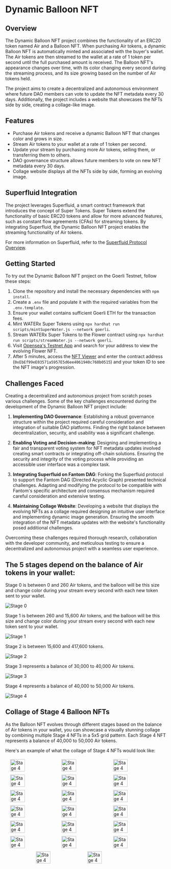# Dynamic Balloon NFT

## Overview

The Dynamic Balloon NFT project combines the functionality of an ERC20 token named Air and a Balloon NFT. When purchasing Air tokens, a dynamic Balloon NFT is automatically minted and associated with the buyer's wallet. The Air tokens are then streamed to the wallet at a rate of 1 token per second until the full purchased amount is received. The Balloon NFT's appearance changes over time, with its color changing every second during the streaming process, and its size growing based on the number of Air tokens held.

The project aims to create a decentralized and autonomous environment where future DAO members can vote to update the NFT metadata every 30 days. Additionally, the project includes a website that showcases the NFTs side by side, creating a collage-like image.

## Features

- Purchase Air tokens and receive a dynamic Balloon NFT that changes color and grows in size.
- Stream Air tokens to your wallet at a rate of 1 token per second.
- Update your stream by purchasing more Air tokens, selling them, or transferring them to others.
- DAO governance structure allows future members to vote on new NFT metadata every 30 days.
- Collage website displays all the NFTs side by side, forming an evolving image.

## Superfluid Integration

The project leverages Superfluid, a smart contract framework that introduces the concept of Super Tokens. Super Tokens extend the functionality of basic ERC20 tokens and allow for more advanced features, such as constant flow agreements (CFAs) for streaming tokens. By integrating Superfluid, the Dynamic Balloon NFT project enables the streaming functionality of Air tokens.

For more information on Superfluid, refer to the [Superfluid Protocol Overview](https://docs.superfluid.finance/superfluid/protocol-overview/in-depth-overview).

## Getting Started

To try out the Dynamic Balloon NFT project on the Goerli Testnet, follow these steps:

1. Clone the repository and install the necessary dependencies with `npm install`.
2. Create a `.env` file and populate it with the required variables from the `.env.template`.
3. Ensure your wallet contains sufficient Goerli ETH for the transaction fees.
4. Mint WATERx Super Tokens using `npx hardhat run scripts/mintSuperWater.js --network goerli`.
5. Stream WATERx Super Tokens to the Flower contract using `npx hardhat run scripts/streamWater.js --network goerli`.
6. Visit [Opensea's Testnet App](https://testnets.opensea.io/) and search for your address to view the evolving Flower NFT.
7. After 5 minutes, access the [NFT Viewer](https://www.nftviewer.xyz/) and enter the contract address (`0xEbEf99eE03571a5957E5d6ee4061940c760b0515`) and your token ID to see the NFT image's progression.

## Challenges Faced

Creating a decentralized and autonomous project from scratch poses various challenges. Some of the key challenges encountered during the development of the Dynamic Balloon NFT project include:

1. **Implementing DAO Governance**: Establishing a robust governance structure within the project required careful consideration and integration of suitable DAO platforms. Finding the right balance between decentralization, security, and usability was a significant challenge.

2. **Enabling Voting and Decision-making**: Designing and implementing a fair and transparent voting system for NFT metadata updates involved creating smart contracts or integrating off-chain solutions. Ensuring the security and integrity of the voting process while providing an accessible user interface was a complex task.

3. **Integrating Superfluid on Fantom DAG**: Forking the Superfluid protocol to support the Fantom DAG (Directed Acyclic Graph) presented technical challenges. Adapting and modifying the protocol to be compatible with Fantom's specific architecture and consensus mechanism required careful consideration and extensive testing.

4. **Maintaining Collage Website**: Developing a website that displays the evolving NFTs as a collage required designing an intuitive user interface and implementing dynamic image generation. Ensuring the smooth integration of the NFT metadata updates with the website's functionality posed additional challenges.

Overcoming these challenges required thorough research, collaboration with the developer community, and meticulous testing to ensure a decentralized and autonomous project with a seamless user experience.

## The 5 stages depend on the balance of Air tokens in your wallet:

Stage 0 is between 0 and 260 Air tokens, and the balloon will be this size and change color during your stream every second with each new token sent to your wallet.

![Stage 0](./resources/img/stage_0.gif)

Stage 1 is between 260 and 15,600 Air tokens, and the balloon will be this size and change color during your stream every second with each new token sent to your wallet.

![Stage 1](./resources/img/stage_1.gif)

Stage 2 is between 15,600 and 417,600 tokens.

![Stage 2](./resources/img/stage_2.gif)

Stage 3 represents a balance of 30,000 to 40,000 Air tokens.

![Stage 3](./resources/img/stage_3.gif)

Stage 4 represents a balance of 40,000 to 50,000 Air tokens.

![Stage 4](./resources/img/stage_4.gif)

## Collage of Stage 4 Balloon NFTs

As the Balloon NFT evolves through different stages based on the balance of Air tokens in your wallet, you can showcase a visually stunning collage by combining multiple Stage 4 NFTs in a 5x5 grid pattern. Each Stage 4 NFT represents a balance of 40,000 to 50,000 Air tokens.

Here's an example of what the collage of Stage 4 NFTs would look like:

<div style="display: flex; justify-content: center; align-items: center; flex-wrap: wrap; max-width: 600px; margin: 0 auto;">
    <img src="./resources/img/stage_4.gif" alt="Stage 4" width="30%" style="margin: 5px;">
    <img src="./resources/img/stage_4.gif" alt="Stage 4" width="30%" style="margin: 5px;">
    <img src="./resources/img/stage_4.gif" alt="Stage 4" width="30%" style="margin: 5px;">
    <img src="./resources/img/stage_4.gif" alt="Stage 4" width="30%" style="margin: 5px;">
    <img src="./resources/img/stage_4.gif" alt="Stage 4" width="30%" style="margin: 5px;">
    <img src="./resources/img/stage_4.gif" alt="Stage 4" width="30%" style="margin: 5px;">
    <img src="./resources/img/stage_4.gif" alt="Stage 4" width="30%" style="margin: 5px;">
    <img src="./resources/img/stage_4.gif" alt="Stage 4" width="30%" style="margin: 5px;">
    <img src="./resources/img/stage_4.gif" alt="Stage 4" width="30%" style="margin: 5px;">
    <img src="./resources/img/stage_4.gif" alt="Stage 4" width="30%" style="margin: 5px;">
    <img src="./resources/img/stage_4.gif" alt="Stage 4" width="30%" style="margin: 5px;">
    <img src="./resources/img/stage_4.gif" alt="Stage 4" width="30%" style="margin: 5px;">
    <img src="./resources/img/stage_4.gif" alt="Stage 4" width="30%" style="margin: 5px;">
    <img src="./resources/img/stage_4.gif" alt="Stage 4" width="30%" style="margin: 5px;">
    <img src="./resources/img/stage_4.gif" alt="Stage 4" width="30%" style="margin: 5px;">
    <img src="./resources/img/stage_4.gif" alt="Stage 4" width="30%" style="margin: 5px;">
    <img src="./resources/img/stage_4.gif" alt="Stage 4" width="30%" style="margin: 5px;">
    <img src="./resources/img/stage_4.gif" alt="Stage 4" width="30%" style="margin: 5px;">
    <img src="./resources/img/stage_4.gif" alt="Stage 4" width="30%" style="margin: 5px;">
    <img src="./resources/img/stage_4.gif" alt="Stage 4" width="30%" style="margin: 5px;">
</div>





